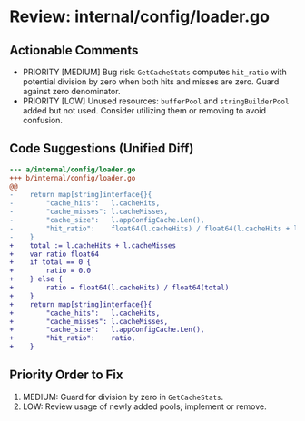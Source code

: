 # Review: internal/config/loader.go

## Actionable Comments

- PRIORITY [MEDIUM] Bug risk: `GetCacheStats` computes `hit_ratio` with potential division by zero when both hits and misses are zero. Guard against zero denominator.
- PRIORITY [LOW] Unused resources: `bufferPool` and `stringBuilderPool` added but not used. Consider utilizing them or removing to avoid confusion.

## Code Suggestions (Unified Diff)

```diff
--- a/internal/config/loader.go
+++ b/internal/config/loader.go
@@
-    return map[string]interface{}{
-        "cache_hits":   l.cacheHits,
-        "cache_misses": l.cacheMisses,
-        "cache_size":   l.appConfigCache.Len(),
-        "hit_ratio":    float64(l.cacheHits) / float64(l.cacheHits + l.cacheMisses),
-    }
+    total := l.cacheHits + l.cacheMisses
+    var ratio float64
+    if total == 0 {
+        ratio = 0.0
+    } else {
+        ratio = float64(l.cacheHits) / float64(total)
+    }
+    return map[string]interface{}{
+        "cache_hits":   l.cacheHits,
+        "cache_misses": l.cacheMisses,
+        "cache_size":   l.appConfigCache.Len(),
+        "hit_ratio":    ratio,
+    }
```

## Priority Order to Fix

1) MEDIUM: Guard for division by zero in `GetCacheStats`.
2) LOW: Review usage of newly added pools; implement or remove.
